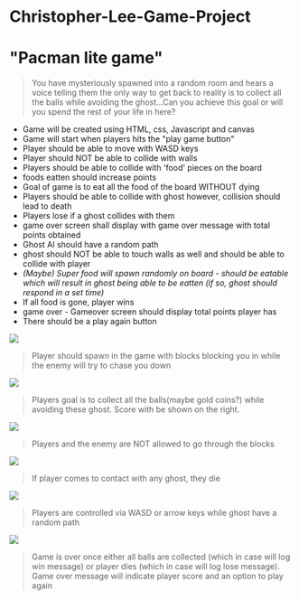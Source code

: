 # Christopher-Lee-Game-Project 
# "Pacman lite game" 
>You have mysteriously spawned into a random room and hears a voice telling them the only way to get back to reality is to collect all the balls while avoiding the ghost...Can you achieve this goal or will you spend the rest of your life in here?

- Game will be created using HTML, css, Javascript and canvas 
- Game will start when players hits the "play game button"
- Player should be able to move with WASD keys
- Player should NOT be able to collide with walls 
- Players should be able to collide with 'food' pieces on the board
- foods eatten should increase points
- Goal of game is to eat all the food of the board WITHOUT dying
- Players should be able to collide with ghost however, collision should lead to death
- Players lose if a ghost collides with them 
- game over screen shall display with game over message with total points obtained 
- Ghost AI should have a random path 
- ghost should NOT be able to touch walls  as well and should be able to collide with player 
- *(Maybe) Super food will spawn randomly on board - should be eatable which will result in ghost being able to be eatten (if so, ghost should respond in a set time)* 
- If all food is gone, player wins
- game over - Gameover screen should display total points player has
- There should be a play again button


![](images/IMG_1473.jpg)
>Player should spawn in the game with blocks blocking you in while the enemy will try to chase you down

![](images/IMG_1474.jpg)
>Players goal is to collect all the balls(maybe gold coins?) while avoiding these ghost. Score with be shown on the right.

![](images/IMG_1475.jpg)
>Players and the enemy are NOT allowed to go through the blocks

![](images/IMG_1476.jpg)
>If player comes to contact with any ghost, they die

![](images/IMG_1477.jpg)
>Players are controlled via WASD or arrow keys while ghost have a random path

![](images/IMG_1478.jpg)
>Game is over once either all balls are collected (which in case will log win message) or player dies (which in case will log lose message). Game over message will indicate player score and an option to play again
